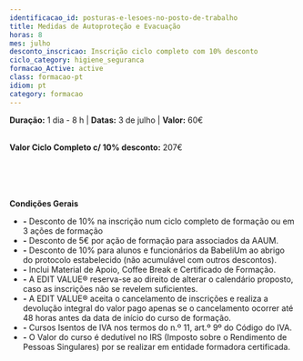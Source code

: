 ```yaml
---
identificacao_id: posturas-e-lesoes-no-posto-de-trabalho
title: Medidas de Autoproteção e Evacuação
horas: 8
mes: julho
desconto_inscricao: Inscrição ciclo completo com 10% desconto
ciclo_category: higiene_seguranca
formacao_Active: active
class: formacao-pt
idiom: pt
category: formacao
---
```


**Duração:** 1 dia - 8 h  \|  **Datas:** 3 de julho  \|  **Valor:** 60€<br><br>

**Valor Ciclo Completo c/ 10% desconto:** 207€<br><br><br><br><br>

**Condições Gerais**
* **\-** Desconto de 10% na inscrição num ciclo completo de formação ou em 3 ações de formação
* **\-** Desconto de 5€ por ação de formação para associados da AAUM.
* **\-** Desconto de 10% para alunos e funcionários da BabeliUm ao abrigo do protocolo estabelecido (não acumulável com outros descontos).
* **\-** Inclui Material de Apoio, Coffee Break e Certificado de Formação.
* **\-** A EDIT VALUE® reserva-se ao direito de alterar o calendário proposto, caso as inscrições não se revelem suficientes.
* **\-** A EDIT VALUE® aceita o cancelamento de inscrições e realiza a devolução integral do valor pago apenas se o cancelamento ocorrer até 48 horas antes da data de início do curso de formação.
* **\-** Cursos Isentos de IVA nos termos do n.º 11, art.º 9º do Código do IVA.
* **\-** O Valor do curso é dedutível no IRS (Imposto sobre o Rendimento de Pessoas Singulares) por se realizar em entidade formadora certificada.